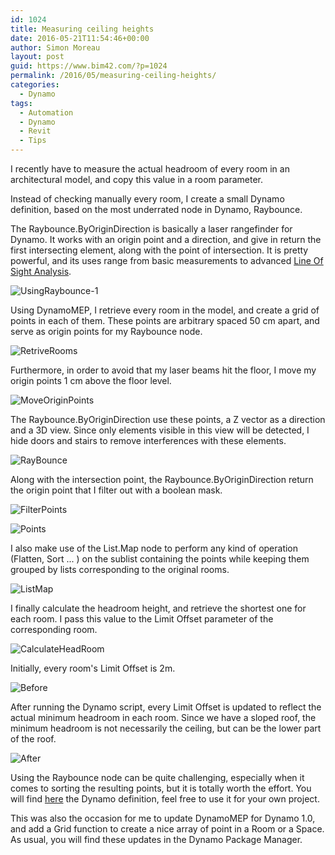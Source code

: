 ```yaml
---
id: 1024
title: Measuring ceiling heights
date: 2016-05-21T11:54:46+00:00
author: Simon Moreau
layout: post
guid: https://www.bim42.com/?p=1024
permalink: /2016/05/measuring-ceiling-heights/
categories:
  - Dynamo
tags:
  - Automation
  - Dynamo
  - Revit
  - Tips
---
```

I recently have to measure the actual headroom of every room in an architectural model, and copy this value in a room parameter.

Instead of checking manually every room, I create a small Dynamo definition, based on the most underrated node in Dynamo, Raybounce.

The Raybounce.ByOriginDirection is basically a laser rangefinder for Dynamo. It works with an origin point and a direction, and give in return the first intersecting element, along with the point of intersection. It is pretty powerful, and its uses range from basic measurements to advanced [Line Of Sight Analysis](https://revitbeyondbim.wordpress.com/2016/03/10/eye-sight-analysis-with-revit-and-dynamo/).

![UsingRaybounce-1](/assets/2016/05/UsingRaybounce-1.png)

Using DynamoMEP, I retrieve every room in the model, and create a grid of points in each of them. These points are arbitrary spaced 50 cm apart, and serve as origin points for my Raybounce node.

![RetriveRooms](/assets/2016/05/RetriveRooms.png)

Furthermore, in order to avoid that my laser beams hit the floor, I move my origin points 1 cm above the floor level.

![MoveOriginPoints](/assets/2016/05/MoveOriginPoints.png)

The Raybounce.ByOriginDirection use these points, a Z vector as a direction and a 3D view. Since only elements visible in this view will be detected, I hide doors and stairs to remove interferences with these elements.

![RayBounce](/assets/2016/05/RayBounce.png)

Along with the intersection point, the Raybounce.ByOriginDirection return the origin point that I filter out with a boolean mask.

![FilterPoints](/assets/2016/05/FilterPoints.png)

![Points](/assets/2016/05/Points.png)

I also make use of the List.Map node to perform any kind of operation (Flatten, Sort ... ) on the sublist containing the points while keeping them grouped by lists corresponding to the original rooms.

![ListMap](/assets/2016/05/ListMap.png)

I finally calculate the headroom height, and retrieve the shortest one for each room. I pass this value to the Limit Offset parameter of the corresponding room.

![CalculateHeadRoom](/assets/2016/05/CalculateHeadRoom.png)

Initially, every room's Limit Offset is 2m.

![Before](/assets/2016/05/Before.png)

After running the Dynamo script, every Limit Offset is updated to reflect the actual minimum headroom in each room. Since we have a sloped roof, the minimum headroom is not necessarily the ceiling, but can be the lower part of the roof.

![After](/assets/2016/05/After.png)

Using the Raybounce node can be quite challenging, especially when it comes to sorting the resulting points, but it is totally worth the effort. You will find [here](https://drive.google.com/file/d/0B_fvbfIWQ5JJY3U4TkduaGUwZkk/view?usp=sharing) the Dynamo definition, feel free to use it for your own project.

This was also the occasion for me to update DynamoMEP for Dynamo 1.0, and add a Grid function to create a nice array of point in a Room or a Space. As usual, you will find these updates in the Dynamo Package Manager.